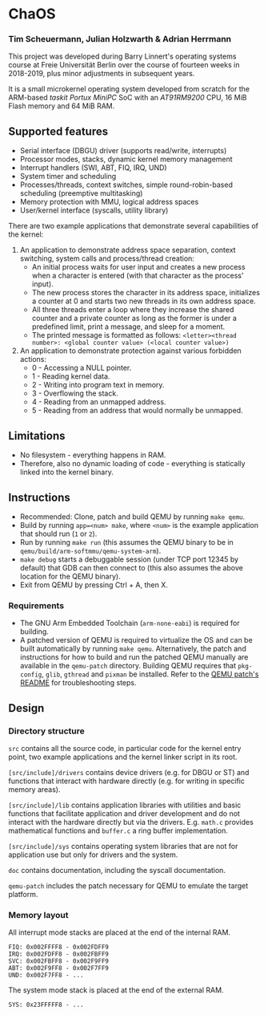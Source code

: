 # ChaOS

### Tim Scheuermann, Julian Holzwarth & Adrian Herrmann

This project was developed during Barry Linnert's operating systems course at Freie Universität Berlin over the course of fourteen weeks in 2018-2019, plus minor adjustments in subsequent years.

It is a small microkernel operating system developed from scratch for the ARM-based *taskit Portux MiniPC* SoC with an *AT91RM9200* CPU, 16 MiB Flash memory and 64 MiB RAM.

## Supported features

* Serial interface (DBGU) driver (supports read/write, interrupts)
* Processor modes, stacks, dynamic kernel memory management
* Interrupt handlers (SWI, ABT, FIQ, IRQ, UND)
* System timer and scheduling
* Processes/threads, context switches, simple round-robin-based scheduling (preemptive multitasking)
* Memory protection with MMU, logical address spaces
* User/kernel interface (syscalls, utility library)

There are two example applications that demonstrate several capabilities of the kernel:

1. An application to demonstrate address space separation, context switching, system calls and process/thread creation:
    * An initial process waits for user input and creates a new process when a character is entered (with that character as the process' input).
    * The new process stores the character in its address space, initializes a counter at 0 and starts two new threads in its own address space.
    * All three threads enter a loop where they increase the shared counter and a private counter as long as the former is under a predefined limit, print a message, and sleep for a moment.
    * The printed message is formatted as follows: `<letter><thread number>: <global counter value> (<local counter value>)`
2. An application to demonstrate protection against various forbidden actions:
    * 0 - Accessing a NULL pointer.
    * 1 - Reading kernel data.
    * 2 - Writing into program text in memory.
    * 3 - Overflowing the stack.
    * 4 - Reading from an unmapped address.
    * 5 - Reading from an address that would normally be unmapped.

## Limitations

* No filesystem - everything happens in RAM.
* Therefore, also no dynamic loading of code - everything is statically linked into the kernel binary.

## Instructions

* Recommended: Clone, patch and build QEMU by running `make qemu`.
* Build by running `app=<num> make`, where `<num>` is the example application that should run (`1` or `2`).
* Run by running `make run` (this assumes the QEMU binary to be in `qemu/build/arm-softmmu/qemu-system-arm`).
* `make debug` starts a debuggable session (under TCP port 12345 by default) that GDB can then connect to (this also assumes the above location for the QEMU binary).
* Exit from QEMU by pressing Ctrl + A, then X.

### Requirements

* The GNU Arm Embedded Toolchain (`arm-none-eabi`) is required for building.
* A patched version of QEMU is required to virtualize the OS and can be built automatically by running `make qemu`. Alternatively, the patch and instructions for how to build and run the patched QEMU manually are available in the `qemu-patch` directory. Building QEMU requires that `pkg-config`, `glib`, `gthread` and `pixman` be installed. Refer to the [QEMU patch's README](qemu-patch/README.md) for troubleshooting steps.

## Design

### Directory structure

`src` contains all the source code, in particular code for the kernel entry point, two example applications and the kernel linker script in its root.

`[src/include]/drivers` contains device drivers (e.g. for DBGU or ST) and functions that interact with hardware directly (e.g. for writing in specific memory areas).

`[src/include]/lib` contains application libraries with utilities and basic functions that facilitate application and driver development and do not interact with the hardware directly but via the drivers. E.g. `math.c` provides mathematical functions and `buffer.c` a ring buffer implementation.

`[src/include]/sys` contains operating system libraries that are not for application use but only for drivers and the system.

`doc` contains documentation, including the syscall documentation.

`qemu-patch` includes the patch necessary for QEMU to emulate the target platform.

### Memory layout

All interrupt mode stacks are placed at the end of the internal RAM.

```
FIQ: 0x002FFFF8 - 0x002FDFF9
IRQ: 0x002FDFF8 - 0x002FBFF9
SVC: 0x002FBFF8 - 0x002F9FF9
ABT: 0x002F9FF8 - 0x002F7FF9
UND: 0x002F7FF8 - ...
```

The system mode stack is placed at the end of the external RAM.

```
SYS: 0x23FFFFF8 - ...
```
